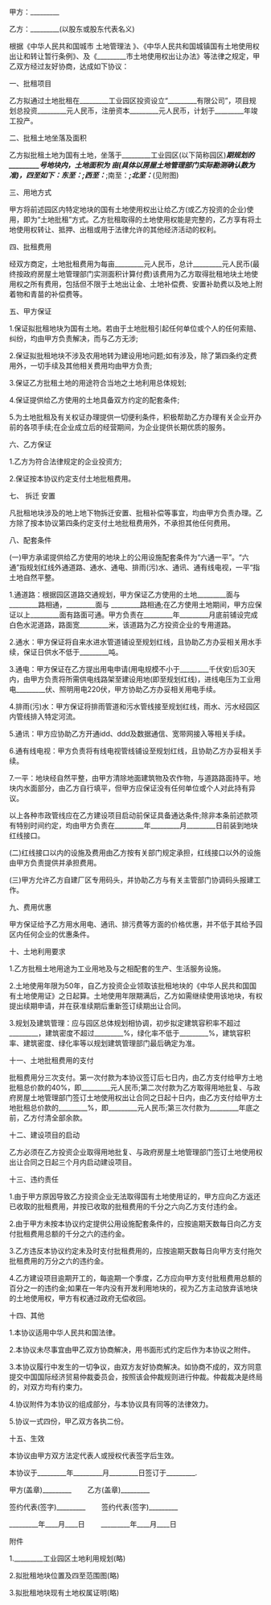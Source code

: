 
 


甲方：_________


乙方：_________(以股东或股东代表名义)


根据《中华人民共和国城市
土地管理法
》、《中华人民共和国城镇国有土地使用权出让和转让暂行条例》、及《_________市土地使用权出让办法》等法律之规定，甲乙双方经过友好协商，达成如下协议：


一、批租项目


乙方拟通过土地批租在_________工业园区投资设立“_________有限公司”，项目规划总投资_________元人民币，注册资本_________元人民币，计划于_________年竣工投产。


二、批租土地坐落及面积


乙方拟批租土地为国有土地，坐落于_________工业园区(以下简称园区)_________期规划的_________号地块内，土地面积为 _________亩(具体以房屋土地管理部门实际勘测确认数为准)，四至如下：东至：_________;西至：_________;南至：_________;北至：_________(见附图)


三、用地方式


甲方将前述园区内特定地块的国有土地使用权出让给乙方(或乙方投资的企业)使用，即为“土地批租”方式。乙方批租取得的土地使用权能是完整的，乙方享有将土地使用权转让、抵押、出租或用于法律允许的其他经济活动的权利。


四、批租费用


经双方商定，土地批租费用为每亩_________元人民币，总计_________元人民币(最终按政府房屋土地管理部门实测面积计算付费)该费用为乙方取得批租地块土地使用权之所有费用，包括但不限于土地出让金、土地补偿费、安置补助费以及地上附着物和青苗的补偿费等。


五、甲方保证


1.保证拟批租地块为国有土地。若由于土地批租引起任何单位或个人的任何索赔、纠纷，均由甲方负责解决，而与乙方无涉;


2.保证拟批租地块不涉及农用地转为建设用地问题;如有涉及，除了第四条约定费用外，一切手续及其他相关费用均由甲方负责;


3.保证乙方批租土地的用途符合当地之土地利用总体规划;


4.保证提供给乙方使用的土地具备双方约定的配套条件;


5.为土地批租及有关权证办理提供一切便利条件，积极帮助乙方办理有关企业开办前的各项手续;在企业成立后的经营期间，为企业提供长期优质的服务。


六、乙方保证


1.乙方为符合法律规定的企业投资方;


2.保证按本协议约定支付土地批租费用。


七、
拆迁
安置


凡批租地块涉及的地上地下物拆迁安置、批租补偿等事宜，均由甲方负责办理。乙方除了按本协议第四条约定支付土地批租费用外，不承担其他任何费用。


八、配套条件


(一)甲方承诺提供给乙方使用的地块上的公用设施配套条件为“六通一平”。“六通”指规划红线外通道路、通水、通电、排雨(污)水、通讯、通有线电视，一平“指土地自然平整。


1.通道路：根据园区道路交通规划，甲方保证乙方使用的土地_________面与_________路相通，_________面与 _________路相通;在乙方使用土地期间，甲方应保证以上_________面有路面可通。甲方负责在_________年_________月底前铺设完成白色水泥道路，路面宽_________米，该道路为乙方投资企业的专用道路。


2.通水：甲方保证将自来水进水管道铺设至规划红线，且协助乙方办妥相关用水手续，保证日供水不低于_________吨。


3.通电：甲方保证在乙方提出用电申请(用电规模不小于_________千伏安)后30天内，由甲方负责将所需供电线路架至建设用地(即至规划红线)，进线电压为工业用电_________伏、照明用电220伏，甲方协助乙方办妥相关用电手续。


4.排雨(污)水：甲方保证将排雨管道和污水管线接至规划红线，雨水、污水经园区内管线排入特定河流。


5.通讯：甲方应协助乙方开通idd、ddd及数据通信、宽带网接入等相关手续。


6.通有线电视：甲方负责将有线电视管线铺设至规划红线，且协助乙方办妥相关手续。


7.一平：地块经自然平整，由甲方清除地面建筑物及农作物，与道路路面持平。地块内水面部分，由乙方自行填平，但甲方应保证没有任何单位或个人对此持有异议。


以上各种市政管线应在乙方建设项目启动前保证具备通达条件;除非本条前述款项有特别时间约定，均由甲方负责在_________年_________月_________日前装到地块红线接口。


(二)红线接口以内的设施及费用由乙方按有关部门规定承担，红线接口以外的设施由甲方负责提供并承担费用。


(三)甲方允许乙方自建厂区专用码头，并协助乙方与有关主管部门协调码头报建工作。


九、费用优惠


甲方保证给予乙方用水用电、通讯、排污费等方面的价格优惠，并不低于其给予园区内任何企业的优惠条件。


十、土地利用要求


1.乙方批租土地用途为工业用地及与之相配套的生产、生活服务设施。


2.土地使用年限为50年，自乙方投资企业领取该批租地块的《中华人民共和国国有土地使用证》之日起算。土地使用年限期满后，乙方如需继续使用该地块，有权提出续期申请，并在获准续期后重新签订续期出让合同。


3.规划及建筑管理：应与园区总体规划相协调，初步拟定建筑容积率不超过_________，建筑密度不超过_________%，绿化率不低于_________%，建筑容积率、建筑密度、绿化率等以规划建筑管理部门最后确定为准。


十一、土地批租费用的支付


批租费用分三次支付。第一次付款为本协议签订后七日内，由乙方支付给甲方土地批租总价款的40%，即_________元人民币;第二次付款为乙方取得用地批复、与政府房屋土地管理部门签订土地使用权出让合同之日起十日内，由乙方支付给甲方土地批租总价款的_________%，即_________元人民币;第三次付款为_________年底之前，乙方付清全部余款。


十二、建设项目的启动


乙方必须在乙方投资企业取得用地批复、与政府房屋土地管理部门签订土地使用权出让合同之日起三个月内启动建设项目。


十三、违约责任


1.由于甲方原因导致乙方投资企业无法取得国有土地使用证的，甲方应向乙方返还已收取的批租费用，并按已收取的批租费用的千分之六向乙方支付违约金。


2.由于甲方未按本协议约定提供公用设施配套条件的，应按逾期天数每日向乙方支付批租费用总额的千分之六的违约金。


3.乙方违反本协议约定未及时支付批租费用的，应按逾期天数每日向甲方支付拖欠批租费用的万分之六的违约金。


4.乙方建设项目逾期开工的，每逾期一个季度，乙方应向甲方支付批租费用总额的百分之一的违约金;如果在一年内没有开发利用地块的，视为乙方主动放弃该地块的土地使用权，甲方有权通过政府无偿收回。


十四、其他


1.本协议适用中华人民共和国法律。


2.本协议未尽事宜由甲乙双方协商解决，用书面形式约定后作为本协议之附件。


3.本协议履行中发生的一切争议，由双方友好协商解决。如协商不成的，双方同意提交中国国际经济贸易仲裁委员会，按照该会仲裁规则进行仲裁。仲裁裁决是终局的，对双方均有约束力。


4.协议附件为本协议的组成部分，与本协议具有同等的法律效力。


5.协议一式四份，甲乙双方各执二份。


十五、生效


本协议由甲方双方法定代表人或授权代表签字后生效。


本协议于_________年_________月_________日签订于_________.


甲方(盖章)_________　　 乙方(盖章)_________


签约代表(签字)_________ 　　签约代表(签字)_________


_________年____月____日　　 _________年____月____日


附件


1._________工业园区土地利用规划(略)


2.拟批租地块位置及四至范围图(略)


3.拟批租地块现有土地权属证明(略)
 


 

 
 
 
 
 
  


  
 

  


  


  
 
 
 
 

